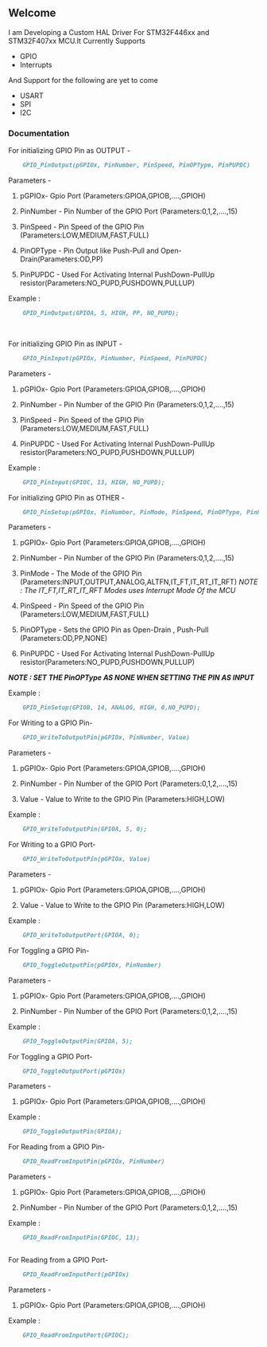## Welcome

I am Developing a Custom HAL Driver For STM32F446xx and STM32F407xx MCU.It Currently Supports

- GPIO
- Interrupts

And Support for the following are yet to come

- USART
- SPI
- I2C

### Documentation

For initializing GPIO Pin as OUTPUT -
```markdown
	GPIO_PinOutput(pGPIOx, PinNumber, PinSpeed, PinOPType, PinPUPDC)
```
Parameters -
1. pGPIOx-
  Gpio Port (Parameters:GPIOA,GPIOB,....,GPIOH)

2. PinNumber -
  Pin Number of the GPIO Port (Parameters:0,1,2,....,15)

3. PinSpeed - 
  Pin Speed of the GPIO Pin (Parameters:LOW,MEDIUM,FAST,FULL)

4. PinOPType -
  Pin Output like Push-Pull and Open-Drain(Parameters:OD,PP)

5. PinPUPDC -
  Used For Activating Internal PushDown-PullUp resistor(Parameters:NO_PUPD,PUSHDOWN,PULLUP)
  
Example : 
```markdown
	GPIO_PinOutput(GPIOA, 5, HIGH, PP, NO_PUPD);
```
<br>


For initializing GPIO Pin as INPUT -
```markdown
	GPIO_PinInput(pGPIOx, PinNumber, PinSpeed, PinPUPDC)
```
Parameters -
1. pGPIOx-
  Gpio Port (Parameters:GPIOA,GPIOB,....,GPIOH)

2. PinNumber -
  Pin Number of the GPIO Pin (Parameters:0,1,2,....,15)

3. PinSpeed - 
  Pin Speed of the GPIO Pin (Parameters:LOW,MEDIUM,FAST,FULL)

4. PinPUPDC -
  Used For Activating Internal PushDown-PullUp resistor(Parameters:NO_PUPD,PUSHDOWN,PULLUP)
  
Example : 
```markdown
	GPIO_PinInput(GPIOC, 13, HIGH, NO_PUPD);
```





For initializing GPIO Pin as OTHER -
```markdown
	GPIO_PinSetup(pGPIOx, PinNumber, PinMode, PinSpeed, PinOPType, PinPUPDC)
```
Parameters -
1. pGPIOx-
  Gpio Port (Parameters:GPIOA,GPIOB,....,GPIOH)

2. PinNumber -
  Pin Number of the GPIO Pin (Parameters:0,1,2,....,15)

3. PinMode -
  The Mode of the GPIO Pin (Parameters:INPUT,OUTPUT,ANALOG,ALTFN,IT_FT,IT_RT_IT_RFT)
  _NOTE : The IT_FT,IT_RT_IT_RFT Modes uses Interrupt Mode Of the MCU_

4. PinSpeed - 
  Pin Speed of the GPIO Pin (Parameters:LOW,MEDIUM,FAST,FULL)

5. PinOPType - 
  Sets the GPIO Pin as Open-Drain , Push-Pull (Parameters:OD,PP,NONE)

6. PinPUPDC -
Used For Activating Internal PushDown-PullUp resistor(Parameters:NO_PUPD,PUSHDOWN,PULLUP)

_**NOTE : SET THE PinOPType AS NONE WHEN SETTING THE PIN AS INPUT**_

Example : 
```markdown
	GPIO_PinSetup(GPIOB, 14, ANALOG, HIGH, 0,NO_PUPD);
```




For Writing to a GPIO Pin-
```markdown
	GPIO_WriteToOutputPin(pGPIOx, PinNumber, Value)
```
Parameters -
1. pGPIOx-
  Gpio Port (Parameters:GPIOA,GPIOB,....,GPIOH)

2. PinNumber -
  Pin Number of the GPIO Port (Parameters:0,1,2,....,15)

3. Value - 
  Value to Write to the GPIO Pin (Parameters:HIGH,LOW)
  
Example : 
```markdown
	GPIO_WriteToOutputPin(GPIOA, 5, 0);
```



For Writing to a GPIO Port-
```markdown
	GPIO_WriteToOutputPin(pGPIOx, Value)
```
Parameters -
1. pGPIOx-
  Gpio Port (Parameters:GPIOA,GPIOB,....,GPIOH)

2. Value - 
  Value to Write to the GPIO Pin (Parameters:HIGH,LOW)
  
Example : 
```markdown
	GPIO_WriteToOutputPort(GPIOA, 0);
```

For Toggling a GPIO Pin-
```markdown
	GPIO_ToggleOutputPin(pGPIOx, PinNumber)
```
Parameters -
1. pGPIOx-
  Gpio Port (Parameters:GPIOA,GPIOB,....,GPIOH)

2. PinNumber -
  Pin Number of the GPIO Port (Parameters:0,1,2,....,15)
  
Example : 
```markdown
	GPIO_ToggleOutputPin(GPIOA, 5);
```
For Toggling a GPIO Port-
```markdown
	GPIO_ToggleOutputPort(pGPIOx)
```
Parameters -
1. pGPIOx-
  Gpio Port (Parameters:GPIOA,GPIOB,....,GPIOH)
  
Example : 
```markdown
	GPIO_ToggleOutputPin(GPIOA);
```

For Reading from a GPIO Pin-
```markdown
	GPIO_ReadFromInputPin(pGPIOx, PinNumber)
```
Parameters -
1. pGPIOx-
  Gpio Port (Parameters:GPIOA,GPIOB,....,GPIOH)

2. PinNumber -
  Pin Number of the GPIO Port (Parameters:0,1,2,....,15)
  
Example : 
```markdown
	GPIO_ReadFromInputPin(GPIOC, 13);



```
For Reading from a GPIO Port-
```markdown
	GPIO_ReadFromInputPort(pGPIOx)
```
Parameters -
1. pGPIOx-
  Gpio Port (Parameters:GPIOA,GPIOB,....,GPIOH)
  
Example : 
```markdown
	GPIO_ReadFromInputPort(GPIOC);
```
